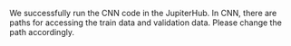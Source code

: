 We successfully run the CNN code in the JupiterHub.
In CNN, there are paths for accessing the train data and validation data. Please change the path accordingly.
